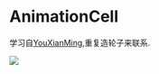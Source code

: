 # AnimationCell

学习自[YouXianMing][1],重复造轮子来联系.

![][image-1]

[1]:	http://www.cnblogs.com/YouXianMing/p/4187996.html

[image-1]:	/AnimationCell.gif